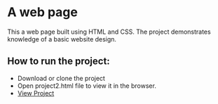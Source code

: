 # A web page
This a web page built using HTML and CSS. The project demonstrates knowledge of a basic website design.

## How to run the project:
* Download or clone the project
* Open project2.html file to view it in the browser.
* [View Project](https://gerardinhoo.github.io/basicwebsite/#d)
